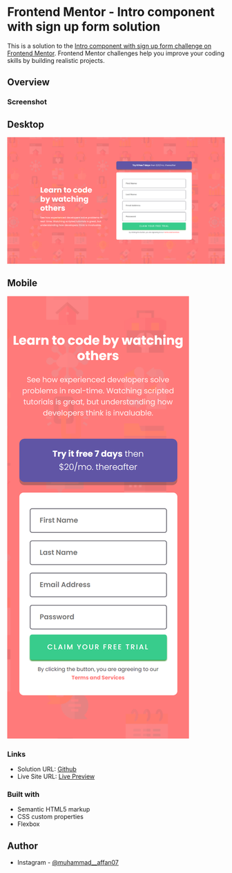 # Frontend Mentor - Intro component with sign up form solution

This is a solution to the [Intro component with sign up form challenge on Frontend Mentor](https://www.frontendmentor.io/challenges/intro-component-with-signup-form-5cf91bd49edda32581d28fd1). Frontend Mentor challenges help you improve your coding skills by building realistic projects. 


## Overview

### Screenshot

## Desktop
![](./Final_Desktop.png)

## Mobile
![](./Final_Mobile.png)


### Links

- Solution URL: [Github](https://github.com/Affan840/Intro-Component-with-SignUp-Form)
- Live Site URL: [Live Preview](https://affan840.github.io/Intro-Component-with-SignUp-Form/)


### Built with

- Semantic HTML5 markup
- CSS custom properties
- Flexbox


## Author

- Instagram - [@muhammad__affan07](https://www.instagram.com/muhammad__affan07/)